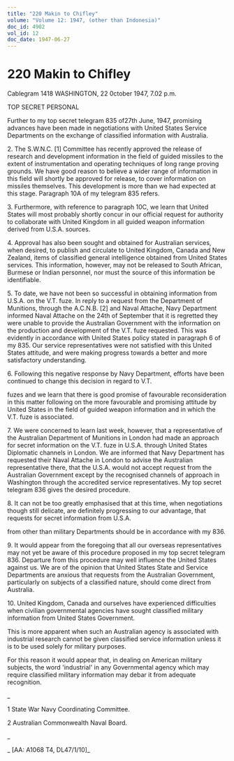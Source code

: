 ```yaml
---
title: "220 Makin to Chifley"
volume: "Volume 12: 1947, (other than Indonesia)"
doc_id: 4902
vol_id: 12
doc_date: 1947-06-27
---
```


# 220 Makin to Chifley

Cablegram 1418 WASHINGTON, 22 0ctober 1947, 7.02 p.m.

TOP SECRET PERSONAL

Further to my top secret telegram 835 of27th June, 1947, promising advances have been made in negotiations with United States Service Departments on the exchange of classified information with Australia.

2\. The S.W.N.C. [1] Committee has recently approved the release of research and development information in the field of guided missiles to the extent of instrumentation and operating techniques of long range proving grounds. We have good reason to believe a wider range of information in this field will shortly be approved for release, to cover information on missiles themselves. This development is more than we had expected at this stage. Paragraph 10A of my telegram 835 refers.

3\. Furthermore, with reference to paragraph 10C, we learn that United States will most probably shortly concur in our official request for authority to collaborate with United Kingdom in all guided weapon information derived from U.S.A. sources.

4\. Approval has also been sought and obtained for Australian services, when desired, to publish and circulate to United Kingdom, Canada and New Zealand, items of classified general intelligence obtained from United States services. This information, however, may not be released to South African, Burmese or Indian personnel, nor must the source of this information be identifiable.

5\. To date, we have not been so successful in obtaining information from U.S.A. on the V.T. fuze. In reply to a request from the Department of Munitions, through the A.C.N.B. [2] and Naval Attache, Navy Department informed Naval Attache on the 24th of September that it is regretted they were unable to provide the Australian Government with the information on the production and development of the V.T. fuze requested. This was evidently in accordance with United States policy stated in paragraph 6 of my 835. Our service representatives were not satisfied with this United States attitude, and were making progress towards a better and more satisfactory understanding.

6\. Following this negative response by Navy Department, efforts have been continued to change this decision in regard to V.T.

fuzes and we learn that there is good promise of favourable reconsideration in this matter following on the more favourable and promising attitude by United States in the field of guided weapon information and in which the V.T. fuze is associated.

7\. We were concerned to learn last week, however, that a representative of the Australian Department of Munitions in London had made an approach for secret information on the V.T. fuze in U.S.A. through United States Diplomatic channels in London. We are informed that Navy Department has requested their Naval Attache in London to advise the Australian representative there, that the U.S.A. would not accept request from the Australian Government except by the recognised channels of approach in Washington through the accredited service representatives. My top secret telegram 836 gives the desired procedure.

8\. It can not be too greatly emphasised that at this time, when negotiations though still delicate, are definitely progressing to our advantage, that requests for secret information from U.S.A.

from other than military Departments should be in accordance with my 836.

9\. It would appear from the foregoing that all our overseas representatives may not yet be aware of this procedure proposed in my top secret telegram 836. Departure from this procedure may well influence the United States against us. We are of the opinion that United States State and Service Departments are anxious that requests from the Australian Government, particularly on subjects of a classified nature, should come direct from Australia.

10\. United Kingdom, Canada and ourselves have experienced difficulties when civilian governmental agencies have sought classified military information from United States Government.

This is more apparent when such an Australian agency is associated with industrial research cannot be given classified service information unless it is to be used solely for military purposes.

For this reason it would appear that, in dealing on American military subjects, the word 'industrial' in any Governmental agency which may require classified military information may debar it from adequate recognition.

_

1 State War Navy Coordinating Committee.

2 Australian Commonwealth Naval Board.

_

_ [AA: A1068 T4, DL47/1/10]_
